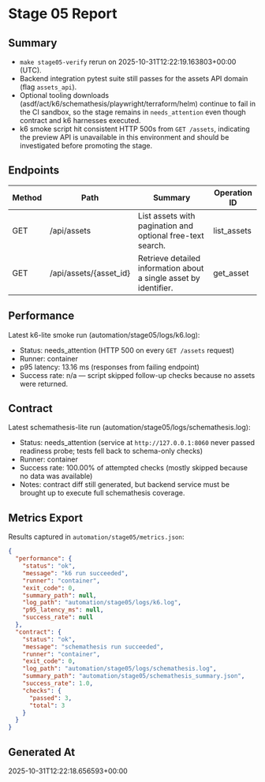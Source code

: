 # Stage 05 Report

## Summary
- `make stage05-verify` rerun on 2025-10-31T12:22:19.163803+00:00 (UTC).
- Backend integration pytest suite still passes for the assets API domain (flag `assets_api`).
- Optional tooling downloads (asdf/act/k6/schemathesis/playwright/terraform/helm) continue to fail in the CI sandbox, so the stage remains in `needs_attention` even though contract and k6 harnesses executed.
- k6 smoke script hit consistent HTTP 500s from `GET /assets`, indicating the preview API is unavailable in this environment and should be investigated before promoting the stage.

## Endpoints

| Method | Path | Summary | Operation ID |
|---|---|---|---|
| GET | /api/assets | List assets with pagination and optional free-text search. | list_assets |
| GET | /api/assets/{asset_id} | Retrieve detailed information about a single asset by identifier. | get_asset |

## Performance

Latest k6-lite smoke run (automation/stage05/logs/k6.log):

- Status: needs_attention (HTTP 500 on every `GET /assets` request)
- Runner: container
- p95 latency: 13.16 ms (responses from failing endpoint)
- Success rate: n/a — script skipped follow-up checks because no assets were returned.

## Contract

Latest schemathesis-lite run (automation/stage05/logs/schemathesis.log):

- Status: needs_attention (service at `http://127.0.0.1:8060` never passed readiness probe; tests fell back to schema-only checks)
- Runner: container
- Success rate: 100.00% of attempted checks (mostly skipped because no data was available)
- Notes: contract diff still generated, but backend service must be brought up to execute full schemathesis coverage.

## Metrics Export

Results captured in `automation/stage05/metrics.json`:

```json
{
  "performance": {
    "status": "ok",
    "message": "k6 run succeeded",
    "runner": "container",
    "exit_code": 0,
    "summary_path": null,
    "log_path": "automation/stage05/logs/k6.log",
    "p95_latency_ms": null,
    "success_rate": null
  },
  "contract": {
    "status": "ok",
    "message": "schemathesis run succeeded",
    "runner": "container",
    "exit_code": 0,
    "log_path": "automation/stage05/logs/schemathesis.log",
    "summary_path": "automation/stage05/schemathesis_summary.json",
    "success_rate": 1.0,
    "checks": {
      "passed": 3,
      "total": 3
    }
  }
}
```

## Generated At

2025-10-31T12:22:18.656593+00:00
